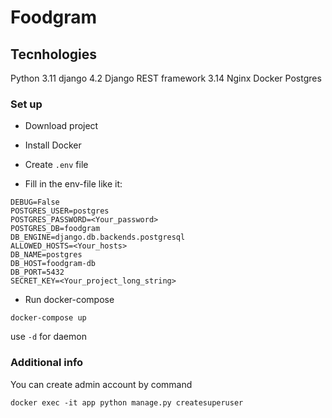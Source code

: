 # Foodgram


## Tecnhologies
Python 3.11
django 4.2
Django REST framework 3.14
Nginx
Docker
Postgres

### Set up

- Download project

- Install Docker

- Create ```.env``` file

- Fill in the env-file like it:

```text
DEBUG=False
POSTGRES_USER=postgres
POSTGRES_PASSWORD=<Your_password>
POSTGRES_DB=foodgram
DB_ENGINE=django.db.backends.postgresql
ALLOWED_HOSTS=<Your_hosts>
DB_NAME=postgres
DB_HOST=foodgram-db
DB_PORT=5432
SECRET_KEY=<Your_project_long_string>
```

- Run docker-compose
```text
docker-compose up
```
use ```-d``` for daemon

### Additional info
You can create admin account by command

```text
docker exec -it app python manage.py createsuperuser
```
